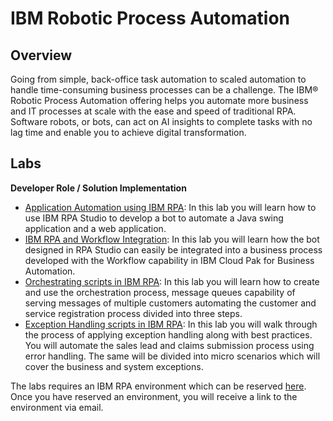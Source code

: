 # IBM Robotic Process Automation

## Overview

Going from simple, back-office task automation to scaled automation to handle time-consuming business processes can be a challenge. The IBM® Robotic Process Automation offering helps you automate more business and IT processes at scale with the ease and speed of traditional RPA. Software robots, or bots, can act on AI insights to complete tasks with no lag time and enable you to achieve digital transformation.            

## Labs

**Developer Role / Solution Implementation**

- <a href="Lab 1 - Application Automation\Lab Guide - Application Automation using IBM RPA.pdf" target="_blank">Application Automation using IBM RPA</a>: In this lab you will learn how to use IBM RPA Studio to develop a bot to automate a Java swing application and a web application. 
- <a href="Lab 2 - Workflow & RPA Integration\Lab Guide - IBM RPA and Workflow Integration.pdf" target="_blank">IBM RPA and Workflow Integration</a>: In this lab you will learn how the bot designed in RPA Studio can easily be integrated into a business process developed with the Workflow capability in IBM Cloud Pak for Business Automation.
- <a href="Lab 3 - Oschestrating Scripts in IBM RPA\Lab Guide - Orchestrating scripts in IBM RPA.pdf" target="_blank">Orchestrating scripts in IBM RPA</a>: In this lab you will learn how to create and use the orchestration process, message queues capability of serving messages of multiple customers automating the customer and service registration process divided into three steps.
- <a href="Lab 4 - Exception Handling\Lab Guide - Exception Handling scripts in IBM RPA.pdf" target="_blank">Exception Handling scripts in IBM RPA</a>: In this lab you will walk through the process of applying exception handling along with best practices. You will automate the sales lead and claims submission process using error handling. The same will be divided into micro scenarios which will cover the business and system exceptions.



The labs requires an IBM RPA environment which can be reserved <a href="https://techzone.ibm.com/collection/ibm-business-automation-traditional-and-on-premise/environments" target="_blank">here</a>. Once you have reserved an environment, you will receive a link to the environment via email. 
